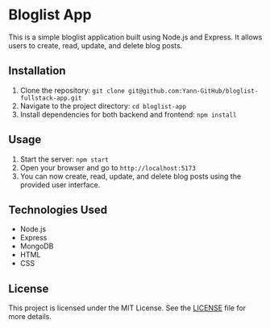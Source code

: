 # Bloglist App

This is a simple bloglist application built using Node.js and Express. It allows users to create, read, update, and delete blog posts.

## Installation

1. Clone the repository: `git clone git@github.com:Yann-GitHub/bloglist-fullstack-app.git`
2. Navigate to the project directory: `cd bloglist-app`
3. Install dependencies for both backend and frontend: `npm install`

## Usage

1. Start the server: `npm start`
2. Open your browser and go to `http://localhost:5173`
3. You can now create, read, update, and delete blog posts using the provided user interface.

## Technologies Used

- Node.js
- Express
- MongoDB
- HTML
- CSS

## License

This project is licensed under the MIT License. See the [LICENSE](LICENSE) file for more details.
